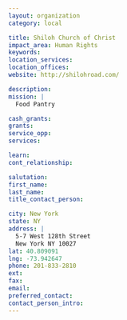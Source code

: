 ```yaml
---
layout: organization
category: local

title: Shiloh Church of Christ
impact_area: Human Rights
keywords: 
location_services: 
location_offices: 
website: http://shilohroad.com/

description: 
mission: |
  Food Pantry

cash_grants: 
grants: 
service_opp: 
services: 

learn: 
cont_relationship: 

salutation: 
first_name: 
last_name: 
title_contact_person: 

city: New York
state: NY
address: |
  5-7 West 128th Street  
  New York NY 10027
lat: 40.809091
lng: -73.942647
phone: 201-833-2810
ext: 
fax: 
email: 
preferred_contact: 
contact_person_intro: 
---
```

